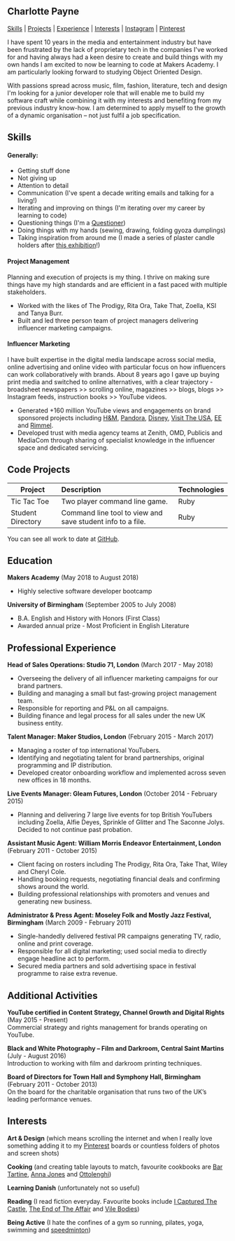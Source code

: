 ## Charlotte Payne

[Skills][1] | [Projects][2] | [Experience][3] | [Interests][4] | [Instagram][5] | [Pinterest][6]

I have spent 10 years in the media and entertainment industry but have been frustrated by the lack of proprietary tech in the companies I've worked for and having always had a keen desire to create and build things with my own hands I am excited to now be learning to code at Makers Academy. I am particularly looking forward to studying Object Oriented Design.

With passions spread across music, film, fashion, literature, tech and design I'm looking for a junior developer role that will enable me to build my software craft while combining it with my interests and benefiting from my previous industry know-how. I am determined to apply myself to the growth of a dynamic organisation – not just fulfil a job specification.

## Skills

#### Generally:
- Getting stuff done
- Not giving up
- Attention to detail
- Communication (I've spent a decade writing emails and talking for a living!)
- Iterating and improving on things (I'm iterating over my career by learning to code)
- Questioning things (I'm a [Questioner][7])
- Doing things with my hands (sewing, drawing, folding gyoza dumplings)
- Taking inspiration from around me (I made a series of plaster candle holders after [this exhibition][8]!)

#### Project Management
Planning and execution of projects is my thing. I thrive on making sure things have my high standards and are efficient in a fast paced with multiple stakeholders.

- Worked with the likes of The Prodigy, Rita Ora, Take That, Zoella, KSI and Tanya Burr.
- Built and led three person team of project managers delivering influencer marketing campaigns.

#### Influencer Marketing
I have built expertise in the digital media landscape across social media, online advertising and online video with particular focus on how influencers can work collaboratively with brands. About 8 years ago I gave up buying print media and switched to online alternatives, with a clear trajectory - broadsheet newspapers >> scrolling online, magazines >> blogs, blogs >> Instagram feeds, instruction books >> YouTube videos.

- Generated +160 million YouTube views and engagements on brand sponsored projects including [H&M][9], [Pandora][10], [Disney][11], [Visit The USA][12], [EE][13] and [Rimmel][14].
- Developed trust with media agency teams at Zenith, OMD, Publicis and MediaCom through sharing of specialist knowledge in the influencer space and dedicated servicing.

## Code Projects

| Project               | Description                                                   | Technologies   |
| --------------------- |:------------------------------------------------------------- | :------------- |
| Tic Tac Toe           | Two player command line game.                                 | Ruby           |
| Student Directory     | Command line tool to view and save student info to a file.    | Ruby           |

You can see all work to date at [GitHub][15].

## Education

**Makers Academy** (May 2018 to August 2018)
- Highly selective software developer bootcamp

**University of Birmingham** (September 2005 to July 2008)
- B.A. English and History with Honors (First Class)
- Awarded annual prize - Most Proficient in English Literature

## Professional Experience

**Head of Sales Operations: Studio 71, London** (March 2017 - May 2018)    
- Overseeing the delivery of all influencer marketing campaigns for our brand partners.
- Building and managing a small but fast-growing project management team.
- Responsible for reporting and P&L on all campaigns.
- Building finance and legal process for all sales under the new UK business entity.

**Talent Manager: Maker Studios, London** (February 2015 - March 2017)   
- Managing a roster of top international YouTubers.
- Identifying and negotiating talent for brand partnerships, original programming and IP distribution.
- Developed creator onboarding workflow and implemented across seven new offices in 18 months.

**Live Events Manager: Gleam Futures, London** (October 2014 - February 2015)   
- Planning and delivering 7 large live events for top British YouTubers including Zoella, Alfie Deyes, Sprinkle of Glitter and The Saconne Jolys. Decided to not continue past probation.

**Assistant Music Agent: William Morris Endeavor Entertainment, London** (February 2011 - October 2015)   
- Client facing on rosters including The Prodigy, Rita Ora, Take That, Wiley and Cheryl Cole.
- Handling booking requests, negotiating financial deals and confirming shows around the world.
- Building professional relationships with promoters and venues and generating new business.

**Administrator & Press Agent: Moseley Folk and Mostly Jazz Festival, Birmingham** (March 2009 - February 2011)   
- Single-handedly delivered festival PR campaigns generating TV, radio, online and print coverage.
- Responsible for all digital marketing; used social media to directly engage headline act to perform.
- Secured media partners and sold advertising space in festival programme to raise extra revenue.

## Additional Activities

**YouTube certified in Content Strategy, Channel Growth and Digital Rights** (May 2015 - Present)   
Commercial strategy and rights management for brands operating on YouTube.

**Black and White Photography – Film and Darkroom, Central Saint Martins** (July - August 2016)   
Introduction to working with film and darkroom printing techniques.

**Board of Directors for Town Hall and Symphony Hall, Birmingham** (February 2011 - October 2013)   
On the board for the charitable organisation that runs two of the UK’s leading performance venues.

## Interests
**Art & Design** (which means scrolling the internet and when I really love something adding it to my [Pinterest][6] boards or countless folders of photos and screen shots)

**Cooking** (and creating table layouts to match,
favourite cookbooks are [Bar Tartine][16], [Anna Jones][17] and [Ottolenghi][18])

**Learning Danish** (unfortunately not so useful)

**Reading** (I read fiction everyday. Favourite books include [I Captured The Castle][19], [The End of The Affair][20] and [Vile Bodies][21])

**Being Active** (I hate the confines of a gym so running, pilates, yoga, swimming and [speedminton][22])

[1]: [Skills]
[2]: [Projects]
[3]: [Experience]
[4]: [Interests]
[5]: https://www.instagram.com/coder_charlotte/
[6]: https://www.pinterest.co.uk/cltpayne/
[7]: https://gretchenrubin.com/2015/01/ta-da-the-launch-of-my-quiz-on-the-four-tendencies-learn-about-yourself/
[8]: http://www.tate.org.uk/whats-on/tate-britain/exhibition/rachel-whiteread
[9]: https://www.youtube.com/watch?v=6JdenEFYDOE
[10]: https://www.instagram.com/p/Bcm98HjgFwR/?hl=en&taken-by=thepatriciabright
[11]: https://www.youtube.com/watch?v=4X0-_roNgOQ
[12]: https://www.youtube.com/watch?v=sNOxP9Nq3dk
[13]: https://www.youtube.com/watch?v=1kaKolJAVrw
[14]: https://www.youtube.com/watch?v=K7r58jQqK8I
[15]: https://github.com/CLTPayne
[16]: https://www.amazon.co.uk/Bar-Tartine-Techniques-Cortney-Burns/dp/1452126461/ref=sr_1_1?s=books&ie=UTF8&qid=1526059367&sr=1-1&keywords=bar+tartine
[17]: https://www.amazon.co.uk/Modern-Way-Cook-Anna-Jones/dp/0008124493/ref=sr_1_3?s=books&ie=UTF8&qid=1526059354&sr=1-3&keywords=anna+jones&dpID=41gPlykAFWL&preST=_SY291_BO1,204,203,200_QL40_&dpSrc=srch
[18]: https://www.amazon.co.uk/Jerusalem-Yotam-Ottolenghi/dp/0091943744/ref=sr_1_1?ie=UTF8&qid=1526059341&sr=8-1&keywords=ottolenghi+jerusalem
[19]: https://www.amazon.co.uk/I-Capture-Castle-Vintage-Classics/dp/0099460874
[20]: https://www.amazon.co.uk/End-Affair-Vintage-Classics/dp/0099478447
[21]: https://www.amazon.co.uk/Vile-Bodies-Penguin-Modern-Classics/dp/0141182873
[22]: https://www.youtube.com/watch?v=_AwcmCOLgz0
